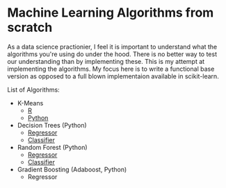 # Machine Learning Algorithms from scratch

As a data science practionier, I feel it is important to understand what the algorithms you're using do under the hood. There is no better way to test our understanding than by implementing these. This is my attempt at implementing the algorithms. My focus here is to write a functional base version as opposed to a full blown implementaion available in scikit-learn.

List of Algorithms:

- K-Means
  - [R](https://github.com/santhoshhari/from_scratch/blob/master/k-means/k-means.R)
  - [Python](https://github.com/santhoshhari/from_scratch/blob/master/k-means/k-means.py)
- Decision Trees (Python)
  - [Regressor](https://github.com/santhoshhari/from_scratch/blob/master/decision_tree/decision_tree_classifier.py)
  - [Classifier](https://github.com/santhoshhari/from_scratch/blob/master/decision_tree/decision_tree_classifier.py)
- Random Forest (Python)
  - [Regressor](https://github.com/santhoshhari/from_scratch/blob/master/random_forest/random_forest_regressor.py)
  - [Classifier](https://github.com/santhoshhari/from_scratch/blob/master/random_forest/random_forest_classifier.py)
- Gradient Boosting (Adaboost, Python)
  - Regressor
